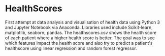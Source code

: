 # HealthScores
First attempt at data analysis and visualisation of health data using Python 3 and Jupyter Notebook via Anaconda. Libraries used include Scikit-learn, matplotlib, seaborn, pandas.
The healthscores.csv shows the health score of each patient where a higher health score is better.
The goal was to see which features impact the health score and also try to predict a patient's healthscore using linear regression and random forest regressor. 
